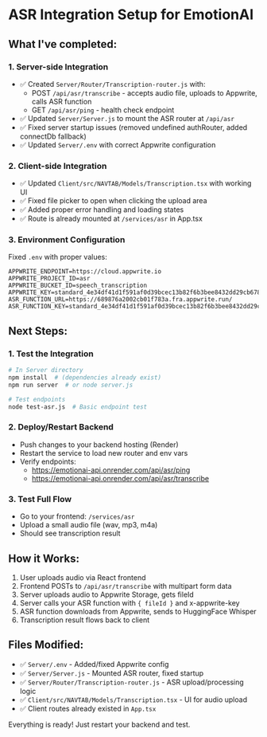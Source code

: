# ASR Integration Setup for EmotionAI

## What I've completed:

### 1. Server-side Integration
- ✅ Created `Server/Router/Transcription-router.js` with:
  - POST `/api/asr/transcribe` - accepts audio file, uploads to Appwrite, calls ASR function
  - GET `/api/asr/ping` - health check endpoint
- ✅ Updated `Server/Server.js` to mount the ASR router at `/api/asr`
- ✅ Fixed server startup issues (removed undefined authRouter, added connectDb fallback)
- ✅ Updated `Server/.env` with correct Appwrite configuration

### 2. Client-side Integration
- ✅ Updated `Client/src/NAVTAB/Models/Transcription.tsx` with working UI
- ✅ Fixed file picker to open when clicking the upload area
- ✅ Added proper error handling and loading states
- ✅ Route is already mounted at `/services/asr` in App.tsx

### 3. Environment Configuration
Fixed `.env` with proper values:
```env
APPWRITE_ENDPOINT=https://cloud.appwrite.io
APPWRITE_PROJECT_ID=asr
APPWRITE_BUCKET_ID=speech_transcription
APPWRITE_KEY=standard_4e34df41d1f591af0d39bcec13b82f6b3bee8432dd29cb678a9f8a1a28852fcf2343693bf9fbf3b816d2e2b233332e5cca600c982dafeb4372c0d200285e12b74b65fa4399e3c90a6fecc52cf8e95836591aff4ea7cd4786715aa853378f6b13d50d8ffcbf2183801786ddc81a39535ce16c7e38185ac0b46725f108bbc05e20
ASR_FUNCTION_URL=https://689876a2002cb01f783a.fra.appwrite.run/
ASR_FUNCTION_KEY=standard_4e34df41d1f591af0d39bcec13b82f6b3bee8432dd29cb678a9f8a1a28852fcf2343693bf9fbf3b816d2e2b233332e5cca600c982dafeb4372c0d200285e12b74b65fa4399e3c90a6fecc52cf8e95836591aff4ea7cd4786715aa853378f6b13d50d8ffcbf2183801786ddc81a39535ce16c7e38185ac0b46725f108bbc05e20
```

## Next Steps:

### 1. Test the Integration
```bash
# In Server directory
npm install  # (dependencies already exist)
npm run server  # or node server.js

# Test endpoints
node test-asr.js  # Basic endpoint test
```

### 2. Deploy/Restart Backend
- Push changes to your backend hosting (Render)
- Restart the service to load new router and env vars
- Verify endpoints: 
  - https://emotionai-api.onrender.com/api/asr/ping
  - https://emotionai-api.onrender.com/api/asr/transcribe

### 3. Test Full Flow
- Go to your frontend: `/services/asr`
- Upload a small audio file (wav, mp3, m4a)
- Should see transcription result

## How it Works:
1. User uploads audio via React frontend
2. Frontend POSTs to `/api/asr/transcribe` with multipart form data
3. Server uploads audio to Appwrite Storage, gets fileId
4. Server calls your ASR function with `{ fileId }` and x-appwrite-key
5. ASR function downloads from Appwrite, sends to HuggingFace Whisper
6. Transcription result flows back to client

## Files Modified:
- ✅ `Server/.env` - Added/fixed Appwrite config
- ✅ `Server/Server.js` - Mounted ASR router, fixed startup
- ✅ `Server/Router/Transcription-router.js` - ASR upload/processing logic
- ✅ `Client/src/NAVTAB/Models/Transcription.tsx` - UI for audio upload
- ✅ Client routes already existed in `App.tsx`

Everything is ready! Just restart your backend and test.
